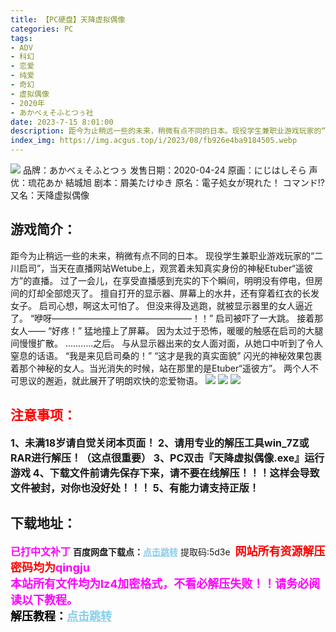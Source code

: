 ```yaml
---
title: 【PC硬盘】天降虚拟偶像
categories: PC
tags:
- ADV
- 科幻
- 恋爱
- 纯爱
- 奇幻
- 虚拟偶像
- 2020年
- あかべぇそふとつぅ社
date: 2023-7-15 8:01:00
description: 距今为止稍远一些的未来，稍微有点不同的日本。现役学生兼职业游戏玩家的“二川启司”，当天在直播网站Wetube上，观赏着未知真实身份的神秘Etuber“遥彼方”的直播。过了一会儿，在享受直播感到充实的下个瞬间，明明没有停电，但房间的灯却全部熄灭了。擅自打开的显示器、屏幕上的水井，还有穿着红衣的长发女子。启司心想，啊这太可怕了。但没来得及逃跑，就被显示器里的女人逼近了。
index_img: https://img.acgus.top/i/2023/08/fb926e4ba9184505.webp
---
```

![](https://img.acgus.top/i/2023/08/fb926e4ba9184505.webp)
品牌：あかべぇそふとつぅ
发售日期：2020-04-24
原画：にじはしそら
声优：琉花あか 結城旭
剧本：屑美たけゆき
原名：電子処女が現れた！ コマンド!?
又名：天降虚拟偶像

## 游戏简介：
距今为止稍远一些的未来，稍微有点不同的日本。
现役学生兼职业游戏玩家的“二川启司”，当天在直播网站Wetube上，观赏着未知真实身份的神秘Etuber“遥彼方”的直播。
过了一会儿，在享受直播感到充实的下个瞬间，明明没有停电，但房间的灯却全部熄灭了。
擅自打开的显示器、屏幕上的水井，还有穿着红衣的长发女子。
启司心想，啊这太可怕了。
但没来得及逃跑，就被显示器里的女人逼近了。
“咿呀————————————————！！”
启司被吓了一大跳。
接着那女人——
“好疼！”
猛地撞上了屏幕。
因为太过于恐怖，暖暖的触感在启司的大腿间慢慢扩散。
...........之后。
与从显示器出来的女人面对面，从她口中听到了令人窒息的话语。
“我是来见启司桑的！”
“这才是我的真实面貌”
闪光的神秘效果包裹着那个神秘的女人。当光消失的时候，站在那里的是Etuber“遥彼方”。
两个人不可思议的邂逅，就此展开了明朗欢快的恋爱物语。
![](https://img.acgus.top/i/2023/08/7e818ab0f9184513.webp)
![](https://img.acgus.top/i/2023/08/e57a236bf1184511.webp)
![](https://img.acgus.top/i/2023/08/ca0f9d0d49184508.webp)






## <font color=#FF0000 >注意事项：</font>
<font size=3><b>1、未满18岁请自觉关闭本页面！
2、请用专业的解压工具win_7Z或RAR进行解压！（这点很重要）
3、PC双击『天降虚拟偶像.exe』运行游戏
4、下载文件前请先保存下来，请不要在线解压！！！这样会导致文件被封，对你也没好处！！！
5、有能力请支持正版！</b></font>

## 下载地址：
<font color=#FF00FF size=3><b>已打中文补丁</b></font>
<b>百度网盘下载点：</b><a href="https://pan.baidu.com/s/1xsF4cMp_Gt3crxIr3JcCyw?pwd=5d3e" style="color: #87CEEB;"><b>点击跳转</b></a> 提取码:5d3e
<a style="padding: 0" href="https://post.qingju.org/AD/"><img style="max-width:100%" src="https://img.acgus.top/i/2024/07/478f689b8021d8d499ab43d21acf137a.gif" alt=""></a>
<b><font color=#FF0000 size=4>网站所有资源解压密码均为</b></font><b><font color=#FF00FF size=4>qingju</font><font color=#FF0000 ></font></b><br><b><font color=#FF00FF size=4>本站所有文件均为lz4加密格式，不看必解压失败！！请务必阅读以下教程。</b></font><br><b><font color=#000 size=4>解压教程：</b><a href="https://post.qingju.org/tutorial/000/" style="color: #87CEEB;"><b>点击跳转</b></a>
